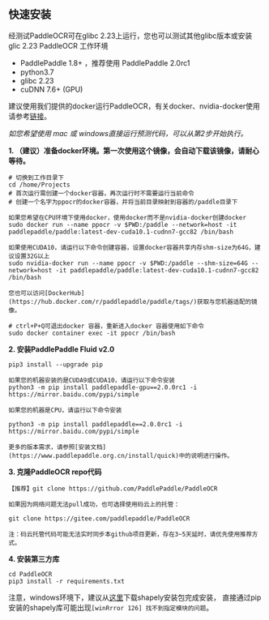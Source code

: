 ## 快速安装

经测试PaddleOCR可在glibc 2.23上运行，您也可以测试其他glibc版本或安装glic 2.23
PaddleOCR 工作环境
- PaddlePaddle 1.8+ ，推荐使用 PaddlePaddle 2.0rc1
- python3.7
- glibc 2.23
- cuDNN 7.6+ (GPU)

建议使用我们提供的docker运行PaddleOCR，有关docker、nvidia-docker使用请参考[链接](https://www.runoob.com/docker/docker-tutorial.html/)。

*如您希望使用 mac 或 windows直接运行预测代码，可以从第2步开始执行。*

**1. （建议）准备docker环境。第一次使用这个镜像，会自动下载该镜像，请耐心等待。**
```
# 切换到工作目录下
cd /home/Projects
# 首次运行需创建一个docker容器，再次运行时不需要运行当前命令
# 创建一个名字为ppocr的docker容器，并将当前目录映射到容器的/paddle目录下

如果您希望在CPU环境下使用docker，使用docker而不是nvidia-docker创建docker
sudo docker run --name ppocr -v $PWD:/paddle --network=host -it paddlepaddle/paddle:latest-dev-cuda10.1-cudnn7-gcc82 /bin/bash

如果使用CUDA10，请运行以下命令创建容器，设置docker容器共享内存shm-size为64G，建议设置32G以上
sudo nvidia-docker run --name ppocr -v $PWD:/paddle --shm-size=64G --network=host -it paddlepaddle/paddle:latest-dev-cuda10.1-cudnn7-gcc82 /bin/bash

您也可以访问[DockerHub](https://hub.docker.com/r/paddlepaddle/paddle/tags/)获取与您机器适配的镜像。

# ctrl+P+Q可退出docker 容器，重新进入docker 容器使用如下命令
sudo docker container exec -it ppocr /bin/bash
```

**2. 安装PaddlePaddle Fluid v2.0**
```
pip3 install --upgrade pip

如果您的机器安装的是CUDA9或CUDA10，请运行以下命令安装
python3 -m pip install paddlepaddle-gpu==2.0.0rc1 -i https://mirror.baidu.com/pypi/simple

如果您的机器是CPU，请运行以下命令安装

python3 -m pip install paddlepaddle==2.0.0rc1 -i https://mirror.baidu.com/pypi/simple

更多的版本需求，请参照[安装文档](https://www.paddlepaddle.org.cn/install/quick)中的说明进行操作。
```

**3. 克隆PaddleOCR repo代码**
```
【推荐】git clone https://github.com/PaddlePaddle/PaddleOCR

如果因为网络问题无法pull成功，也可选择使用码云上的托管：

git clone https://gitee.com/paddlepaddle/PaddleOCR

注：码云托管代码可能无法实时同步本github项目更新，存在3~5天延时，请优先使用推荐方式。
```

**4. 安装第三方库**
```
cd PaddleOCR
pip3 install -r requirements.txt
```

注意，windows环境下，建议从[这里](https://www.lfd.uci.edu/~gohlke/pythonlibs/#shapely)下载shapely安装包完成安装，
直接通过pip安装的shapely库可能出现`[winRrror 126] 找不到指定模块的问题`。
